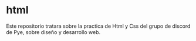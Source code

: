 # html
Este repositorio tratara sobre la practica de Html y Css del grupo de discord de Pye, sobre diseño y desarrollo web.

